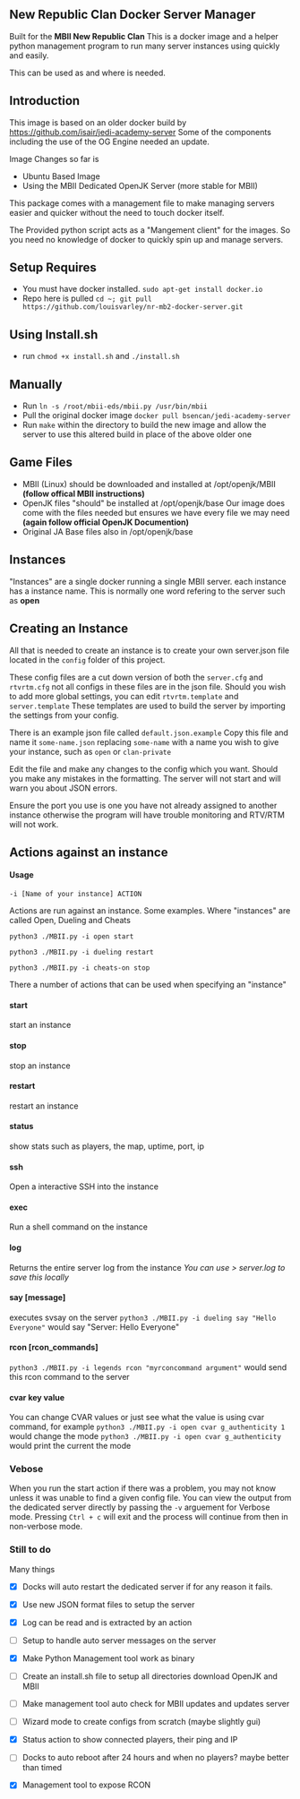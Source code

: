 
## New Republic Clan Docker Server Manager

Built for the **MBII New Republic Clan** 
This is a docker image and a helper python management program to run many server instances using quickly and easily.

This can be used as and where is needed.

## Introduction
This image is based on an older docker build by https://github.com/isair/jedi-academy-server
Some of the components including the use of the OG Engine needed an update. 

Image Changes so far is
- Ubuntu Based Image
- Using the MBII Dedicated OpenJK Server (more stable for MBII)

This package comes with a management file to make managing servers easier and quicker without the need to touch docker itself. 

The Provided python script acts as a "Mangement client" for the images. So you need no knowledge of docker to quickly spin up and manage servers. 

## Setup Requires
- You must have docker installed. `sudo apt-get install docker.io`
- Repo here is pulled `cd ~; git pull https://github.com/louisvarley/nr-mb2-docker-server.git`

## Using Install.sh
- run `chmod +x install.sh` and `./install.sh`

## Manually

- Run `ln -s /root/mbii-eds/mbii.py /usr/bin/mbii` 
- Pull the original docker image `docker pull bsencan/jedi-academy-server` 
- Run `make` within the directory to build the new image and allow the server to use this altered build in place of the above older one

## Game Files

- MBII (Linux) should be downloaded and installed at /opt/openjk/MBII **(follow offical MBII instructions)**
- OpenJK files "should" be installed at /opt/openjk/base Our image does come with the files needed but ensures we have every file we may need **(again follow official OpenJK Documention)**
- Original JA Base files also in /opt/openjk/base

## Instances
"Instances" are a single docker running a single MBII server. each instance has a instance name. This is normally one word refering to the server such as **open**

## Creating an Instance

All that is needed to create an instance is to create your own server.json file located in the `config` folder of this project. 

These config files are a cut down version of both the `server.cfg` and `rtvrtm.cfg` 
not all configs in these files are in the json file. Should you wish to add more global settings, you can edit 
`rtvrtm.template` and `server.template` 
These templates are used to build the server by importing the settings from your config.

There is an example json file called `default.json.example`
Copy this file and name it `some-name.json` replacing `some-name` with a name you wish to give your instance, such as `open` or `clan-private`

Edit the file and make any changes to the config which you want. Should you make any mistakes in the formatting. The server will not start and will warn you about JSON errors. 

Ensure the port you use is one you have not already assigned to another instance otherwise the program will have trouble monitoring and RTV/RTM will not work. 

## Actions against an instance
#### Usage

`-i [Name of your instance] ACTION`

Actions are run against an instance. 
Some examples. Where "instances" are called Open, Dueling and Cheats

`python3 ./MBII.py -i open start`

`python3 ./MBII.py -i dueling restart`

`python3 ./MBII.py -i cheats-on stop`

There a number of actions that can be used when specifying an "instance" 

#### start 
start an instance
#### stop
stop an instance
#### restart
restart an instance
#### status
show stats such as players, the map, uptime, port, ip 
#### ssh
Open a interactive SSH into the instance
#### exec
Run a shell command on the instance
#### log
Returns the entire server log from the instance 
*You can use > server.log to save this locally* 
#### say [message] 
executes svsay on the server
`python3 ./MBII.py -i dueling say "Hello Everyone"` would say "Server: Hello Everyone"
#### rcon [rcon_commands]
`python3 ./MBII.py -i legends rcon "myrconcommand argument"` would send this rcon command to the server
#### cvar key value
You can change CVAR values or just see what the value is using cvar command, for example 
`python3 ./MBII.py -i open cvar g_authenticity 1` would change the mode
`python3 ./MBII.py -i open cvar g_authenticity` would print the current the mode

### Vebose

When you run the start action if there was a problem, you may not know unless it was unable to find a given config file. You can view the output from the dedicated server directly by passing the `-v` arguement for Verbose mode. Pressing `Ctrl + c` will exit and the process will continue from then in non-verbose mode. 

### Still to do

Many things

- [x] Docks will auto restart the dedicated server if for any reason it fails. 
- [x] Use new JSON format files to setup the server
- [x] Log can be read and is extracted by an action
- [ ] Setup to handle auto server messages on the server
- [x] Make Python Management tool work as binary
- [ ] Create an install.sh file to setup all directories download OpenJK and MBII
- [ ] Make management tool auto check for MBII updates and updates server
- [ ] Wizard mode to create configs from scratch (maybe slightly gui)
- [x] Status action to show connected players, their ping and IP
- [ ] Docks to auto reboot after 24 hours and when no players? maybe better than timed
- [x] Management tool to expose RCON


